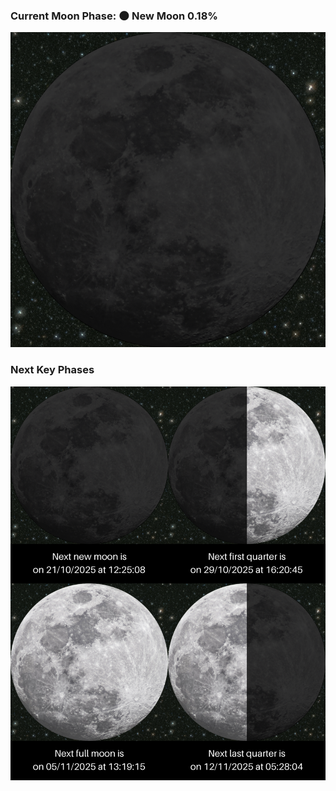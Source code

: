 ### Current Moon Phase: 🌑 New Moon 0.18%
![Moon Phase](moonphase.png)
### Next Key Phases
![Gallery](gallery.png)